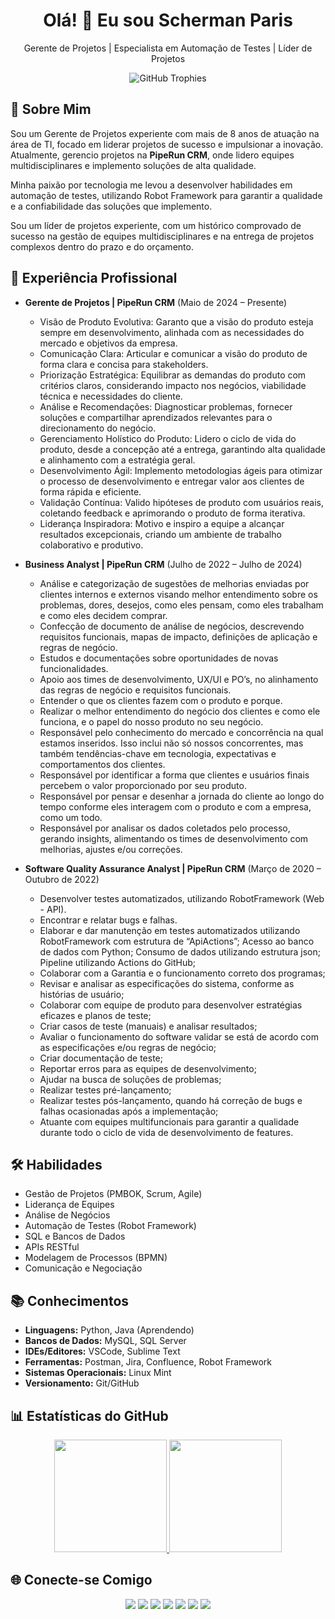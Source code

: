 <div align="center">
  <h1>Olá! 👋 Eu sou Scherman Paris</h1>
  <p>Gerente de Projetos | Especialista em Automação de Testes | Líder de Projetos</p>
</div>

<div align="center">
  <img src="https://github-profile-trophy.vercel.app/?username=ScParis&theme=nord&column=7" alt="GitHub Trophies" />
</div>

## 💼 Sobre Mim

Sou um Gerente de Projetos experiente com mais de 8 anos de atuação na área de TI, focado em liderar projetos de sucesso e impulsionar a inovação. Atualmente, gerencio projetos na **PipeRun CRM**, onde lidero equipes multidisciplinares e implemento soluções de alta qualidade.

Minha paixão por tecnologia me levou a desenvolver habilidades em automação de testes, utilizando Robot Framework para garantir a qualidade e a confiabilidade das soluções que implemento.

Sou um líder de projetos experiente, com um histórico comprovado de sucesso na gestão de equipes multidisciplinares e na entrega de projetos complexos dentro do prazo e do orçamento.

## 🎯 Experiência Profissional

*   **Gerente de Projetos | PipeRun CRM** (Maio de 2024 – Presente)
    *   Visão de Produto Evolutiva: Garanto que a visão do produto esteja sempre em desenvolvimento, alinhada com as necessidades do mercado e objetivos da empresa.
    *   Comunicação Clara: Articular e comunicar a visão do produto de forma clara e concisa para stakeholders.
    *   Priorização Estratégica: Equilibrar as demandas do produto com critérios claros, considerando impacto nos negócios, viabilidade técnica e necessidades do cliente.
    *   Análise e Recomendações: Diagnosticar problemas, fornecer soluções e compartilhar aprendizados relevantes para o direcionamento do negócio.
    *   Gerenciamento Holístico do Produto: Lidero o ciclo de vida do produto, desde a concepção até a entrega, garantindo alta qualidade e alinhamento com a estratégia geral.
    *   Desenvolvimento Ágil: Implemento metodologias ágeis para otimizar o processo de desenvolvimento e entregar valor aos clientes de forma rápida e eficiente.
    *   Validação Contínua: Valido hipóteses de produto com usuários reais, coletando feedback e aprimorando o produto de forma iterativa.
    *   Liderança Inspiradora: Motivo e inspiro a equipe a alcançar resultados excepcionais, criando um ambiente de trabalho colaborativo e produtivo.

*   **Business Analyst | PipeRun CRM** (Julho de 2022 – Julho de 2024)
    *   Análise e categorização de sugestões de melhorias enviadas por clientes internos e externos visando melhor entendimento sobre os problemas, dores, desejos, como eles pensam, como eles trabalham e como eles decidem comprar.
    *   Confecção de documento de análise de negócios, descrevendo requisitos funcionais, mapas de impacto, definições de aplicação e regras de negócio.
    *   Estudos e documentações sobre oportunidades de novas funcionalidades.
    *   Apoio aos times de desenvolvimento, UX/UI e PO’s, no alinhamento das regras de negócio e requisitos funcionais.
    *   Entender o que os clientes fazem com o produto e porque.
    *   Realizar o melhor entendimento do negócio dos clientes e como ele funciona, e o papel do nosso produto no seu negócio.
    *   Responsável pelo conhecimento do mercado e concorrência na qual estamos inseridos. Isso inclui não só nossos concorrentes, mas também tendências-chave em tecnologia, expectativas e comportamentos dos clientes.
    *   Responsável por identificar a forma que clientes e usuários finais percebem o valor proporcionado por seu produto.
    *   Responsável por pensar e desenhar a jornada do cliente ao longo do tempo conforme eles interagem com o produto e com a empresa, como um todo.
    *   Responsável por analisar os dados coletados pelo processo, gerando insights, alimentando os times de desenvolvimento com melhorias, ajustes e/ou correções.

*   **Software Quality Assurance Analyst | PipeRun CRM** (Março de 2020 – Outubro de 2022)
    *   Desenvolver testes automatizados, utilizando RobotFramework (Web - API).
    *   Encontrar e relatar bugs e falhas.
    *   Elaborar e dar manutenção em testes automatizados utilizando RobotFramework com estrutura de “ApiActions”; Acesso ao banco de dados com Python; Consumo de dados utilizando estrutura json; Pipeline utilizando Actions do GitHub;
    *   Colaborar com a Garantia e o funcionamento correto dos programas;
    *   Revisar e analisar as especificações do sistema, conforme as histórias de usuário;
    *   Colaborar com equipe de produto para desenvolver estratégias eficazes e planos de teste;
    *   Criar casos de teste (manuais) e analisar resultados;
    *   Avaliar o funcionamento do software validar se está de acordo com as especificações e/ou regras de negócio;
    *   Criar documentação de teste;
    *   Reportar erros para as equipes de desenvolvimento;
    *   Ajudar na busca de soluções de problemas;
    *   Realizar testes pré-lançamento;
    *   Realizar testes pós-lançamento, quando há correção de bugs e falhas ocasionadas após a implementação;
    *   Atuante com equipes multifuncionais para garantir a qualidade durante todo o ciclo de vida de desenvolvimento de features.

## 🛠️ Habilidades

*   Gestão de Projetos (PMBOK, Scrum, Agile)
*   Liderança de Equipes
*   Análise de Negócios
*   Automação de Testes (Robot Framework)
*   SQL e Bancos de Dados
*   APIs RESTful
*   Modelagem de Processos (BPMN)
*   Comunicação e Negociação

## 📚 Conhecimentos

*   **Linguagens:** Python, Java (Aprendendo)
*   **Bancos de Dados:** MySQL, SQL Server
*   **IDEs/Editores:** VSCode, Sublime Text
*   **Ferramentas:** Postman, Jira, Confluence, Robot Framework
*   **Sistemas Operacionais:** Linux Mint
*   **Versionamento:** Git/GitHub

## 📊 Estatísticas do GitHub

<div align="center">
  <a href="https://github.com/ScParis">
    <img height="180em" src="https://github-readme-stats.vercel.app/api?username=ScParis&theme=dracula&show_icons=true&include_all_commits=true&count_private=true"/>
    <img height="180em" src="https://github-readme-stats.vercel.app/api/top-langs/?username=ScParis&layout=compact&theme=dracula"/>
  </a>
</div>

## 🌐 Conecte-se Comigo

<div align="center">
  <a href="https://www.linkedin.com/in/scherman-paris/" target="_blank"><img src="https://img.shields.io/badge/-LinkedIn-%230077B5?style=for-the-badge&logo=linkedin&logoColor=white" target="_blank"></a>
  <a href="mailto:sch.pariss@gmail.com" target="_blank"><img src="https://img.shields.io/badge/-Gmail-%23EA4335?style=for-the-badge&logo=gmail&logoColor=white" target="_blank"></a>
  <a href="https://www.youtube.com/channel/UCkvP3Xld_FWJYD5GXXv7ogw" target="_blank"><img src="https://img.shields.io/badge/-YouTube-%23FF0000?style=for-the-badge&logo=youtube&logoColor=white" target="_blank"></a>
  <a href="https://www.instagram.com/sc_paris/" target="_blank"><img src="https://img.shields.io/badge/-Instagram-%23E4405F?style=for-the-badge&logo=instagram&logoColor=white" target="_blank"></a>
  <a href="https://www.facebook.com/sc.paris" target="_blank"><img src="https://img.shields.io/badge/-Facebook-%231877F2?style=for-the-badge&logo=facebook&logoColor=white" target="_blank"></a>
  <a href="https://twitter.com/sc_paris" target="_blank"><img src="https://img.shields.io/badge/-Twitter-%231DA1F2?style=for-the-badge&logo=twitter&logoColor=white" target="_blank"></a>
  <a href="https://wa.me/qr/B32TCJSJNKEVP1" target="_blank"><img src="https://img.shields.io/badge/-WhatsApp-%2325D366?style=for-the-badge&logo=whatsapp&logoColor=white" target="_blank"></a>
</div>
